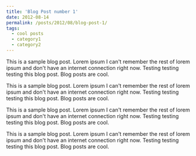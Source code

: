 ```yaml
---
title: 'Blog Post number 1'
date: 2012-08-14
permalink: /posts/2012/08/blog-post-1/
tags:
  - cool posts
  - category1
  - category2
---
```


This is a sample blog post. Lorem ipsum I can't remember the rest of lorem ipsum and don't have an internet connection right now. Testing testing testing this blog post. Blog posts are cool. <!--more-->

This is a sample blog post. Lorem ipsum I can't remember the rest of lorem ipsum and don't have an internet connection right now. Testing testing testing this blog post. Blog posts are cool.

This is a sample blog post. Lorem ipsum I can't remember the rest of lorem ipsum and don't have an internet connection right now. Testing testing testing this blog post. Blog posts are cool.

This is a sample blog post. Lorem ipsum I can't remember the rest of lorem ipsum and don't have an internet connection right now. Testing testing testing this blog post. Blog posts are cool.